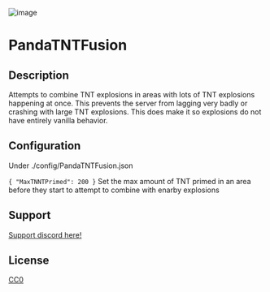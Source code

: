 ![image](https://github.com/user-attachments/assets/99906bf5-707c-4413-80f6-ec0186964931)

# PandaTNTFusion

## Description

Attempts to combine TNT explosions in areas with lots of TNT explosions happening at once. This prevents the server from lagging very badly or crashing with large TNT explosions. This does make it so explosions do not have entirely vanilla behavior.

## Configuration

Under ./config/PandaTNTFusion.json

`
{
  "MaxTNNTPrimed": 200
}
`
Set the max amount of TNT primed in an area before they start to attempt to combine with enarby explosions

## Support

[Support discord here!]( https://discord.gg/3tP3Tqu983)

## License

[CC0](https://creativecommons.org/public-domain/cc0/)

